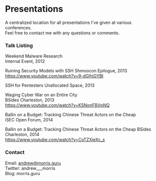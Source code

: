 Presentations
=============

A centralized location for all presentations I've given at various conferences.  
Feel free to contact me with any questions or comments.

### Talk Listing

Weekend Malware Research  
Internal Event, 2012  

Ruining Security Models with SSH
Shmoocon Epilogue, 2013  
https://www.youtube.com/watch?v=9-dGIhiGYBI

SSH for Pentesters
Unallocated Space, 2013  

Waging Cyber War on an Entire City  
BSides Charleston, 2013  
https://www.youtube.com/watch?v=KSNonFBVpNQ  

Ballin on a Budget: Tracking Chinese Threat Actors on the Cheap  
iSEC Open Forum, 2014  

Ballin on a Budget: Tracking Chinese Threat Actors on the Cheap
BSides Charleston, 2014  
https://www.youtube.com/watch?v=CoTZXieXc_s

### Contact

Email: andrew@morris.guru  
Twitter: andrew___morris  
Blog: morris.guru

